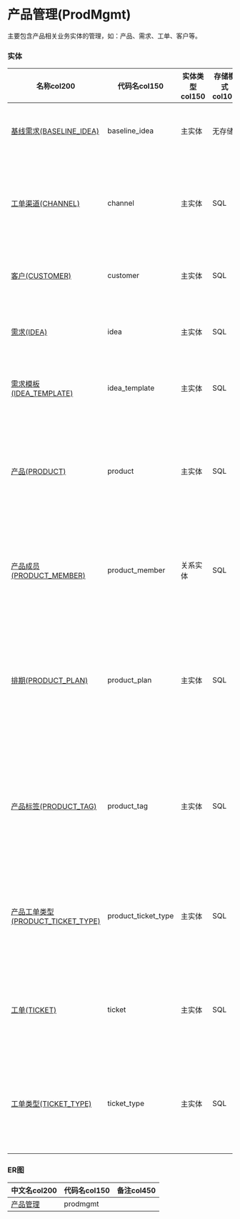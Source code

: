 # 产品管理(ProdMgmt) <!-- {docsify-ignore-all} -->

主要包含产品相关业务实体的管理，如：产品、需求、工单、客户等。

### 实体

|    名称col200   | 代码名col150      |  实体类型col150   | 存储模式col100 | 表名称col200   |    联合主键col100   |  主状态col100   |  权限控制col150  |  启用审计col100    |  备注col500  |
| --------  |------------| -----   |  --------|  --------|  --------|    -------- | -------- | -------- |-------- |
|[基线需求(BASELINE_IDEA)](module/ProdMgmt/baseline_idea)|baseline_idea|主实体|无存储||是|否|附属主实体控制（未映射自控）|否|记录产品基线中规划的需求。|
|[工单渠道(CHANNEL)](module/ProdMgmt/channel)|channel|主实体|SQL|CHANNEL|否|否|自控制|否|客户服务请求的来源渠道，如电话、邮件、网站等。|
|[客户(CUSTOMER)](module/ProdMgmt/customer)|customer|主实体|SQL|CUSTOMER|否|否|附属主实体控制（未映射自控）|是|记录客户信息基本信息。|
|[需求(IDEA)](module/ProdMgmt/idea)|idea|主实体|SQL|IDEA|否|是|附属主实体控制（未映射自控）|是|记录产品开发过程中的用户需求。|
|[需求模板(IDEA_TEMPLATE)](module/ProdMgmt/idea_template)|idea_template|主实体|SQL|IDEA_TEMPLATE|否|否|无控制|否|记录产品的需求模版相关信息。|
|[产品(PRODUCT)](module/ProdMgmt/product)|product|主实体|SQL|PRODUCT|否|否|自控制|否|产品管理核心实体，包含产品的基本信息、生命周期状态等。|
|[产品成员(PRODUCT_MEMBER)](module/ProdMgmt/product_member)|product_member|关系实体|SQL|PRODUCT_MEMBER|是|否|附属主实体控制（未映射自控）|否|记录产品团队中各个成员的角色·，方便管理和协作。|
|[排期(PRODUCT_PLAN)](module/ProdMgmt/product_plan)|product_plan|主实体|SQL|PRODUCT_PLAN|否|否|附属主实体控制|否|规划产品的开发和发布时间表，包括各个阶段的开始和结束时间，包含需求。|
|[产品标签(PRODUCT_TAG)](module/ProdMgmt/product_tag)|product_tag|主实体|SQL|PRODUCT_TAG|否|否|附属主实体控制（未映射自控）|否|为产品分配的标签，用于标识产品特性、类型和分类，便于管理和筛选。|
|[产品工单类型(PRODUCT_TICKET_TYPE)](module/ProdMgmt/product_ticket_type)|product_ticket_type|主实体|SQL|PRODUCT_TICKET_TYPE|是|否|附属主实体控制（未映射自控）|否|区分产品工单的类型，如缺陷、需求等，用于工单管理。|
|[工单(TICKET)](module/ProdMgmt/ticket)|ticket|主实体|SQL|TICKET|否|是|附属主实体控制（未映射自控）|是|用于追踪和管理产品相关的客户请求和问题解决过程。|
|[工单类型(TICKET_TYPE)](module/ProdMgmt/ticket_type)|ticket_type|主实体|SQL|TICKET_TYPE|否|否|自控制|否|定义不同的工单类别，用以区分各种客户请求或问题。|

### ER图

|  中文名col200      |   代码名col150    |  备注col450  |
|  --------   |------------ |  -------- |
|[产品管理](er/prodmgmt)|prodmgmt||

